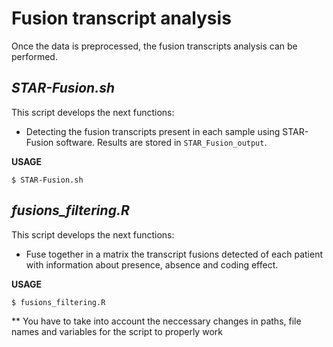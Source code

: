 # Fusion transcript analysis

Once the data is preprocessed, the fusion transcripts analysis can be performed. 

## _STAR-Fusion.sh_

This script develops the next functions:
- Detecting the fusion transcripts present in each sample using STAR-Fusion software. Results are stored in `STAR_Fusion_output`. 

**USAGE**
~~~
$ STAR-Fusion.sh
~~~ 

## _fusions_filtering.R_

This script develops the next functions:
- Fuse together in a matrix the transcript fusions detected of each patient with information about presence, absence and coding effect. 

**USAGE**
~~~
$ fusions_filtering.R
~~~ 


** You have to take into account the neccessary changes in paths, file names and variables for the script to properly work

